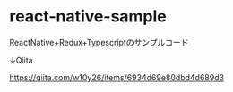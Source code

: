 # react-native-sample
ReactNative+Redux+Typescriptのサンプルコード

↓Qiita

https://qiita.com/w10y26/items/6934d69e80dbd4d689d3
